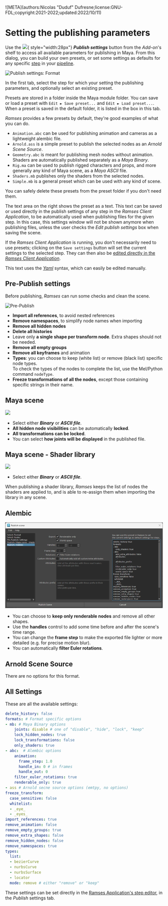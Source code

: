 ![META](authors:Nicolas "Duduf" Dufresne;license:GNU-FDL;copyright:2021-2022;updated:2022/10/11)

# Setting the publishing parameters

Use the ![](../../img/icons/rampublishsettings.png){ style="width:28px"} ***Publish settings*** button from the *Add-on*'s shelf to access all available parameters for publishing in Maya. From this dialog, you can build your own presets, or set some settings as defaults for any specific [step](../../pipeline/pipeline.md) in your [pipeline](../../pipeline/pipeline.md).

![Publish settings: Format](/img/maya/publishsettings_format.png)  

In the first tab, select the step for which your setting the publishing parameters, and optionally select an existing preset.

Presets are stored in a folder inside the Maya module folder. You can save or load a preset with `Edit ► Save preset...` and `Edit ► Load preset...`. When a preset is saved in the default folder, it is listed in the box in this tab.

*Ramses* provides a few presets by default, they're good examples of what you can do.

- `Animation.abc` can be used for publishing animation and cameras as a lightweight alembic file.
- `Arnold.ass` is a simple preset to publish the selected nodes as an *Arnold Scene Source*.
- `Geometry.abc` is meant for publishing mesh nodes without animation. Shaders are automatically published separately as a *Maya Binary*.
- `Rig.ma` can be used to publish rigged characters and props, and more generally any kind of Maya scene, as a *Maya ASCII* file.
- `Shaders.mb` publishes only the shaders from the selected nodes.
- `Simple.mb` is a general preset which can be used with any kind of scene.

You can safely delete these presets from the preset folder if you don't need them.

The text area on the right shows the preset as a text. This text can be saved or used directly in the publish settings of any step in the *Ramses Client Application*, to be automatically used when publishing files for the given step. In this case, this settings window will not be shown anymore when publishing files, unless the user checks the *Edit publish settings* box when saving the scene.

If the *Ramses Client Application* is running, you don't necessarily need to use presets; clicking on the `Save settings` button will set the current settings to the selected step. They can then also be [edited directly in the *Ramses Client Application*](../../components/client/steps.md).

This text uses the [*Yaml*](https://yaml.org/) syntax, which can easily be edited manually.

## Pre-Publish settings

Before publishing, *Ramses* can run some checks and clean the scene.

![Pre-Publish](../../img/maya/publishsettings_prebublish.png)

- **Import all references**, to avoid nested references
- **Remove namespaces**, to simplify node names when importing
- **Remove all hidden nodes**
- **Delete all histories**
- Leave only **a single shape per transform node**. Extra shapes should not be needed.
- **Remove all empty groups**
- **Remove all keyframes** and animation
- **Types**: you can choose to keep (white list) or remove (black list) specific node types.  
  To check the types of the nodes to complete the list, use the Mel/Python command `nodeType`.
- **Freeze transformations of all the nodes**, except those containing specific strings in their name.

## Maya scene

![](../../img/maya/publishsettings_maya.png)

- Select either ***Binary*** or ***ASCII file***.
- **All hidden node visibilities** can be automatically **locked**.
- **All transformations can be locked**.
- You can select **how joints will be displayed** in the published file.

## Maya scene - Shader library

![](../../img/maya/publishsettings_mayashaders.png)

- Select either ***Binary*** or ***ASCII file***.

When publishing a shader library, *Ramses* keeps the list of nodes the shaders are applied to, and is able to re-assign them when importing the library in any scene.

## Alembic

![](../../img/maya/publishsettings_alembic.png)

- You can choose to **keep only renderable nodes** and remove all other shapes.
- Use the **handles** control to add some time before and after the scene's time range.
- You can change the **frame step** to make the exported file lighter or more detailed (e.g. for precise motion blur).
- You can automatically **filter Euler rotations**.

## Arnold Scene Source

There are no options for this format.

## All Settings

These are all the available settings:

```yaml
delete_history: false
formats: # Format specific options
- mb: # Maya Binary options
    joints: disable # one of "disable", "hide", "lock", "keep"
    lock_hidden_nodes: true
    lock_transformations: false
    only_shaders: true
- abc:  # Alembic options
    animation:
      frame_step: 1.0
      handle_in: 0 # in frames
      handle_out: 0
    filter_euler_rotations: true
    renderable_only: true
- ass # Arnold secne source options (emtpy, no options)
freeze_transform: 
  case_sensitive: false
  whitelist:
  - _eye_
  - _eyes_
import_references: true
remove_animation: false
remove_empty_groups: true
remove_extra_shapes: false
remove_hidden_nodes: false
remove_namespaces: true
types:
  list:
  - bezierCurve
  - nurbsCurve
  - nurbsSurface
  - locator
  mode: remove # either "remove" or "keep"
```

These settings can be set directly in the [Ramses Application's step editor](../client/steps.md), in the *Publish* settings tab.